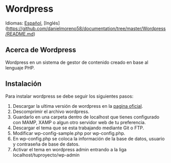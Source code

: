 # Wordpress

Idiomas: [Español](https://github.com/danielmoreno58/documentation/tree/master/Wordpress/README.es.md), [Inglés]
(https://github.com/danielmoreno58/documentation/tree/master/Wordpress/README.md)

## Acerca de Wordpress

Wordpress en un sistema de gestor de contenido creado en base al lenguaje PHP.

## Instalación

Para instalar wordpress se debe seguir los siguientes pasos:

1. Descargar la ultima versión de wordpress en la [pagina oficial](https://wordpress.org/download/).
2. Descomprimir el archivo wordpress.
3. Guardarlo en una carpeta dentro de localhost que tienes configurado con MAMP, XAMP o algun otro servidor web de tu preferencia.
4. Descargar el tema que se esta trabajando mediante Git o FTP.
5. Modificar wp-config-sample.php por wp-config.php.
6. En wp-config.php se coloca la información de la base de datos, usuario y contraseña de base de datos.
7. Activar el tema en wordpress admin entrando a la liga localhost/tuproyecto/wp-admin




